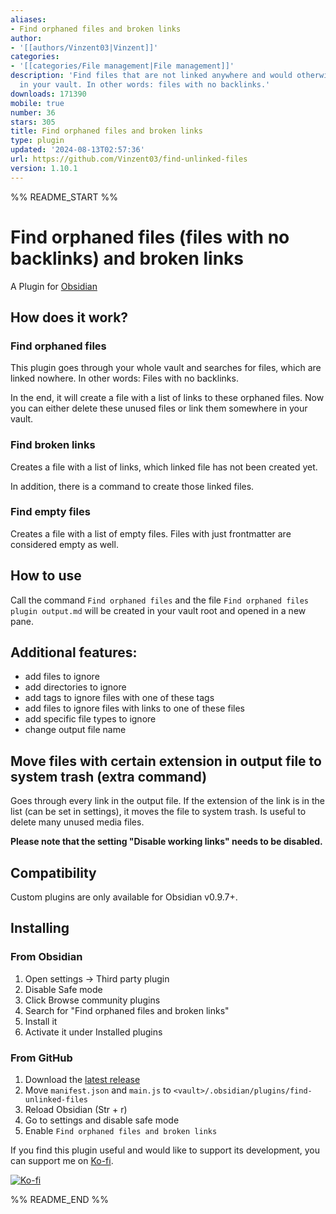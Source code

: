 ```yaml
---
aliases:
- Find orphaned files and broken links
author:
- '[[authors/Vinzent03|Vinzent]]'
categories:
- '[[categories/File management|File management]]'
description: 'Find files that are not linked anywhere and would otherwise be lost
  in your vault. In other words: files with no backlinks.'
downloads: 171390
mobile: true
number: 36
stars: 305
title: Find orphaned files and broken links
type: plugin
updated: '2024-08-13T02:57:36'
url: https://github.com/Vinzent03/find-unlinked-files
version: 1.10.1
---
```


%% README_START %%

# Find orphaned files (files with no backlinks) and broken links
A Plugin for [Obsidian](https://obsidian.md)

## How does it work?

### Find orphaned files

This plugin goes through your whole vault and searches for files, which are linked nowhere. In other words: Files with no backlinks.

In the end, it will create a file with a list of links to these orphaned files. Now you can either delete these unused files or link them somewhere in your vault.

### Find broken links

Creates a file with a list of links, which linked file has not been created yet.

In addition, there is a command to create those linked files.

### Find empty files

Creates a file with a list of empty files. Files with just frontmatter are considered empty as well.

## How to use
Call the command `Find orphaned files` and the file `Find orphaned files plugin output.md` will be created in your vault root and opened in a new pane. 

## Additional features:
- add files to ignore
- add directories to ignore
- add tags to ignore files with one of these tags
- add files to ignore files with links to one of these files
- add specific file types to ignore
- change output file name

## Move files with certain extension in output file to system trash (extra command)
Goes through every link in the output file. If the extension of the link is in the list (can be set in settings), it moves the file to system trash. Is useful to delete many unused media files.

**Please note that the setting "Disable working links" needs to be disabled.**

## Compatibility
Custom plugins are only available for Obsidian v0.9.7+.

## Installing

### From Obsidian
1. Open settings -> Third party plugin
2. Disable Safe mode
3. Click Browse community plugins
4. Search for "Find orphaned files and broken links"
5. Install it
6. Activate it under Installed plugins


### From GitHub
1. Download the [latest release](https://github.com/Vinzent03/find-unlinked-files/releases/latest)
2. Move `manifest.json` and `main.js` to `<vault>/.obsidian/plugins/find-unlinked-files`
3. Reload Obsidian (Str + r)
4. Go to settings and disable safe mode
5. Enable `Find orphaned files and broken links`

If you find this plugin useful and would like to support its development, you can support me on [Ko-fi](https://Ko-fi.com/Vinzent).

[![Ko-fi](https://ko-fi.com/img/githubbutton_sm.svg)](https://ko-fi.com/F1F195IQ5)


%% README_END %%